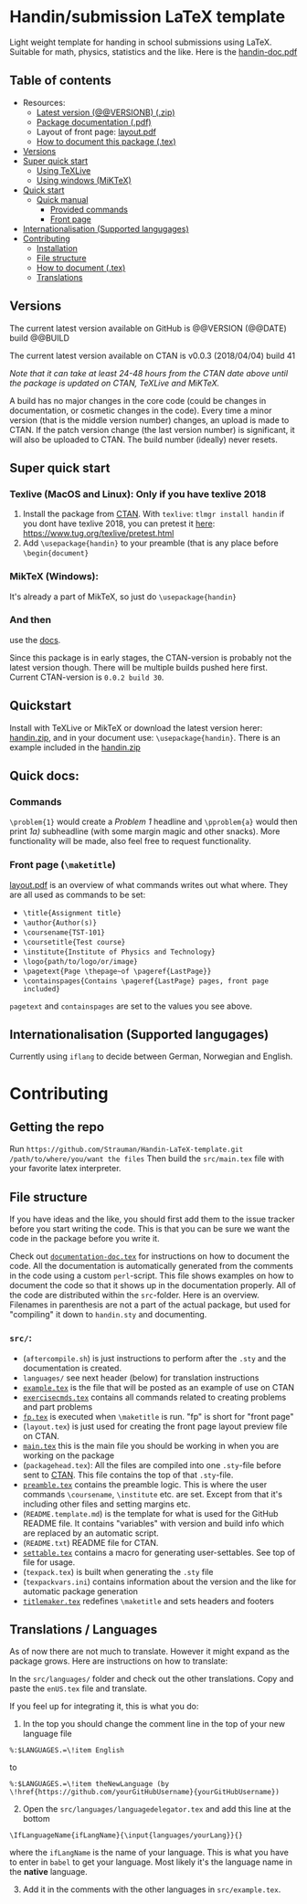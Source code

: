 # Handin/submission LaTeX template
Light weight template for handing in school submissions using LaTeX. Suitable for math, physics, statistics and the like.
Here is the [handin-doc.pdf](https://raw.githubusercontent.com/Strauman/Handin-LaTeX/master/docs/handin-doc.pdf)

## Table of contents
* Resources:
  * [Latest version (@@VERSIONB) (.zip)](https://raw.githubusercontent.com/Strauman/Handin-LaTeX-template/master/handin.zip)
  * [Package documentation (.pdf)](http://mirrors.ctan.org/macros/latex/contrib/handin/handin-doc.pdf)
  * Layout of front page: [layout.pdf](https://raw.githubusercontent.com/Strauman/Handin-LaTeX-template/master/layout.pdf?raw=true)
  * [How to document this package (.tex)](https://github.com/Strauman/Handin-LaTeX-template/blob/master/documentation-doc.tex)
* [Versions](#versions)  
* [Super quick start](#super-quick-start)
    * [Using TeXLive](#texlive-macos-and-linux-only-if-you-have-texlive-2018)
    * [Using windows (MiKTeX)](#miktex-windows)
* [Quick start](#quickstart)
    * [Quick manual](#quick-docs)
        * [Provided commands](#commands)
        * [Front page](#front-page-maketitle)
* [Internationalisation (Supported langugages)](#internationalisation-supported-langugages)
* [Contributing](#contributing)
    * [Installation](#getting-the-repo)
    * [File structure](#file-structure)
    * [How to document (.tex)](https://github.com/Strauman/Handin-LaTeX-template/blob/master/documentation-doc.tex)
    * [Translations](#translations--languages)

## Versions
The current latest version available on GitHub is @@VERSION (@@DATE) build @@BUILD

The current latest version available on CTAN is v0.0.3 (2018/04/04) build 41

*Note that it can take at least 24-48 hours from the CTAN date above until the package is updated on CTAN, TeXLive and MiKTeX.*

A build has no major changes in the core code (could be changes in documentation, or cosmetic changes in the code). Every time a minor version (that is the middle version number) changes, an upload is made to CTAN. If the patch version change (the last version number) is significant, it will also be uploaded to CTAN. The build number (ideally) never resets.

## Super quick start

### Texlive (MacOS and Linux): Only if you have texlive 2018
1. Install the package from [CTAN](https://ctan.org/pkg/handin). With `texlive`: `tlmgr install handin`
if you dont have texlive 2018, you can pretest it [here](https://www.tug.org/texlive/pretest.html): https://www.tug.org/texlive/pretest.html
2. Add `\usepackage{handin}` to your preamble (that is any place before `\begin{document}`

### MikTeX (Windows):
It's already a part of MikTeX, so just do `\usepackage{handin}`

### And then
use the [docs](http://mirrors.ctan.org/macros/latex/contrib/handin/handin-doc.pdf).

Since this package is in early stages, the CTAN-version is probably not the latest version though. There will be multiple builds pushed here first. Current CTAN-version is `0.0.2 build 30`.

## Quickstart
Install with TeXLive or MikTeX or download the latest version herer: [handin.zip](https://raw.githubusercontent.com/Strauman/Handin-LaTeX-template/master/handin.zip), and in your document use:
`\usepackage{handin}`. There is an example included in the [handin.zip](https://raw.githubusercontent.com/Strauman/Handin-LaTeX-template/master/handin.zip)


## Quick docs:

### Commands
`\problem{1}` would create a *Problem 1* headline and `\pproblem{a}` would then print *1a)* subheadline (with some margin magic and other snacks). More functionality will be made, also feel free to request functionality.

### Front page (`\maketitle`)
[layout.pdf](https://raw.githubusercontent.com/Strauman/Handin-LaTeX-template/master/layout.pdf?raw=true) is an overview of what commands writes out what where. They are all used as commands to be set:
- `\title{Assignment title}`
- `\author{Author(s)}`
- `\coursename{TST-101}`
- `\coursetitle{Test course}`
- `\institute{Institute of Physics and Technology}`
- `\logo{path/to/logo/or/image}`
- `\pagetext{Page \thepage~of \pageref{LastPage}}`
- `\containspages{Contains \pageref{LastPage} pages, front page included}`

`pagetext` and `containspages` are set to the values you see above.

## Internationalisation (Supported langugages)
Currently using `iflang` to decide between German, Norwegian and English.

# Contributing

## Getting the repo
Run `https://github.com/Strauman/Handin-LaTeX-template.git /path/to/where/you/want the files`
Then build the `src/main.tex` file with your favorite latex interpreter.

## File structure
If you have ideas and the like, you should first add them to the issue tracker before you start writing the code. This is that you can be sure we want the code in the package before you write it.

Check out [`documentation-doc.tex`](https://github.com/Strauman/Handin-LaTeX-template/blob/master/documentation-doc.tex) for instructions on how to document the code. All the documentation is automatically generated from the comments in the code using a custom `perl`-script. This file shows examples on how to document the code so that it shows up in the documentation properly.
All of the code are distributed within the `src`-folder. Here is an overview. Filenames in parenthesis are not a part of the actual package, but used for "compiling" it down to `handin.sty` and documenting.
### `src/`:
- (`aftercompile.sh`) is just instructions to perform after the `.sty` and the documentation is created.
- `languages/` see next header (below) for translation instructions
- [`example.tex`](https://github.com/Strauman/Handin-LaTeX-template/tree/master/src/example.tex) is the file that will be posted as an example of use on CTAN
- [`exercisecmds.tex`](https://github.com/Strauman/Handin-LaTeX-template/tree/master/src/exercisecmds.tex) contains all commands related to creating problems and part problems
- [`fp.tex`](https://github.com/Strauman/Handin-LaTeX-template/tree/master/src/fp.tex) is executed when `\maketitle` is run. "fp" is short for "front page"
- (`layout.tex`) is just used for creating the front page layout preview file on CTAN.
- [`main.tex`](https://github.com/Strauman/Handin-LaTeX-template/tree/master/src/main.tex) this is the main file you should be working in when you are working on the package
- (`packagehead.tex`): All the files are compiled into one `.sty`-file before sent to [CTAN](http://ctan.org). This file contains the top of that `.sty`-file.
- [`preamble.tex`](https://github.com/Strauman/Handin-LaTeX-template/tree/master/src/preamble.tex) contains the preamble logic. This is where the user commands `\coursename`, `\institute` etc. are set. Except from that it's including other files and setting margins etc.
- (`README.template.md`) is the template for what is used for the GitHub README file. It contains "variables"  with version and build info which are replaced by an automatic script.
- (`README.txt`) README file for CTAN.
- [`settable.tex`](https://github.com/Strauman/Handin-LaTeX-template/tree/master/src/settable.tex) contains a macro for generating user-settables. See top of file for usage.
- (`texpack.tex`) is built when generating the `.sty` file
- (`texpackvars.ini`) contains information about the version and the like for automatic package generation
- [`titlemaker.tex`](https://github.com/Strauman/Handin-LaTeX-template/tree/master/src/titlemaker.tex) redefines `\maketitle` and sets headers and footers

## Translations / Languages
As of now there are not much to translate. However it might expand as the package grows. Here are instructions on how to translate:

In the `src/languages/` folder and check out the other translations.
Copy and paste the `enUS.tex` file and translate.

If you feel up for integrating it, this is what you do:
1. In the top you should change the comment line in the top of your new language file
```
%:$LANGUAGES.=\!item English
```
to
```
%:$LANGUAGES.=\!item theNewLanguage (by \!href{https://github.com/yourGitHubUsername}{yourGitHubUsername})
```
2. Open the `src/languages/languagedelegator.tex` and add this line at the bottom
```
\IfLanguageName{ifLangName}{\input{languages/yourLang}}{}
```
where the `ifLangName` is the name of your language. This is what you have to enter in `babel` to get your language. Most likely it's the language name in the **native** language.

3. Add it in the comments with the other languages in `src/example.tex`.
